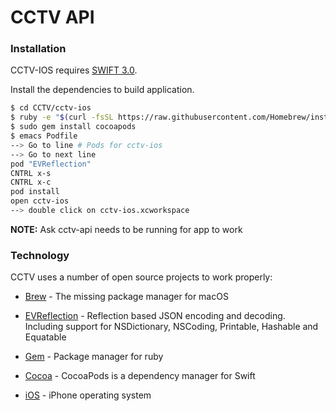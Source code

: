 # CCTV API

### Installation
CCTV-IOS requires [SWIFT 3.0](http://www.apple.com/swift/).

Install the dependencies to build application.

```sh
$ cd CCTV/cctv-ios
$ ruby -e "$(curl -fsSL https://raw.githubusercontent.com/Homebrew/install/master/install)"
$ sudo gem install cocoapods
$ emacs Podfile
--> Go to line # Pods for cctv-ios
--> Go to next line
pod "EVReflection"
CNTRL x-s 
CNTRL x-c
pod install
open cctv-ios
--> double click on cctv-ios.xcworkspace
```
**NOTE:** Ask cctv-api needs to be running for app to work

### Technology

CCTV uses a number of open source projects to work properly:

* [Brew] - The missing package manager for macOS
* [EVReflection] - Reflection based JSON encoding and decoding. Including support for NSDictionary, NSCoding, Printable, Hashable and Equatable
* [Gem] - Package manager for ruby
* [Cocoa] - CocoaPods is a dependency manager for Swift
* [iOS] - iPhone operating system


   [EVReflection]: <https://github.com/evermeer/EVReflection>
   [Brew]: <http://brew.sh/>
   [Gem]: <https://rubygems.org/>
   [Cocoa]: <https://cocoapods.org/>
   [iOS]: <http://www.apple.com/ios/ios-10/>
  